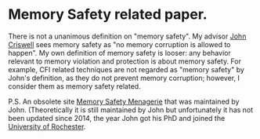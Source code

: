 # Memory Safety related paper.

There is not a unanimous definition on "memory safety". My advisor [John
Criswell](http://www.cs.rochester.edu/u/criswell/index.html) sees memory safety
as "no memory corruption is allowed to happen". My own definition of memory
safety is looser: any behavior relevant to memory violation and protection
is about memory safety. For example, CFI related techniques are not regarded as
"memory safety" by John's definition, as they do not prevent memory corruption;
however, I consider them as memory safety related.

P.S. An obsolete site [Memory Safety
Menagerie](http://sva.cs.illinois.edu/menagerie/) that was maintained by John.
(Theoretically it is still maintained by John but unfortunately it has not been
updated since 2014, the year John got his PhD and joined the [University of
Rochester](https://www.rochester.edu/).
